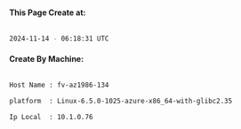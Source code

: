 
   
#### This Page Create at:

```bash

2024-11-14 - 06:18:31 UTC

```

#### Create By Machine:

```bash

Host Name : fv-az1986-134

platform  : Linux-6.5.0-1025-azure-x86_64-with-glibc2.35

Ip Local  : 10.1.0.76

```


